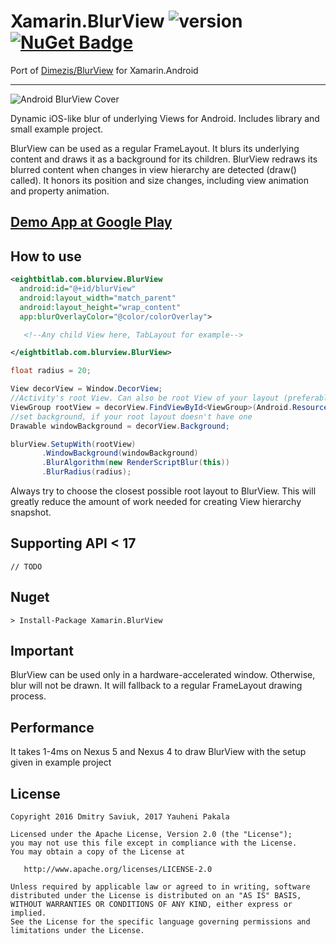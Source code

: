 # Xamarin.BlurView ![version](http://img.shields.io/badge/original-v1.3.4-brightgreen.svg?style=flat) [![NuGet Badge](https://buildstats.info/nuget/Xamarin.BlurView)](https://www.nuget.org/packages/Xamarin.BlurView/)

Port of [Dimezis/BlurView](https://github.com/Dimezis/BlurView) for Xamarin.Android

---

![Android BlurView Cover](https://github.com/Dimezis/BlurView/blob/master/BlurScreenshot.png)

Dynamic iOS-like blur of underlying Views for Android. 
Includes library and small example project.

BlurView can be used as a regular FrameLayout. It blurs its underlying content and draws it as a background for its children.
BlurView redraws its blurred content when changes in view hierarchy are detected (draw() called). 
It honors its position and size changes, including view animation and property animation.

## [Demo App at Google Play](https://play.google.com/store/apps/details?id=com.eightbitlab.blurview_sample)

## How to use
```XML
<eightbitlab.com.blurview.BlurView
  android:id="@+id/blurView"
  android:layout_width="match_parent"
  android:layout_height="wrap_content"
  app:blurOverlayColor="@color/colorOverlay">

   <!--Any child View here, TabLayout for example-->

</eightbitlab.com.blurview.BlurView>
```

```csharp
float radius = 20;

View decorView = Window.DecorView;
//Activity's root View. Can also be root View of your layout (preferably)
ViewGroup rootView = decorView.FindViewById<ViewGroup>(Android.Resource.Id.content);
//set background, if your root layout doesn't have one
Drawable windowBackground = decorView.Background;

blurView.SetupWith(rootView)
       .WindowBackground(windowBackground)
       .BlurAlgorithm(new RenderScriptBlur(this))
       .BlurRadius(radius);
```

Always try to choose the closest possible root layout to BlurView. This will greatly reduce the amount of work needed for creating View hierarchy snapshot.

## Supporting API < 17

```
// TODO
```


## Nuget

```
> Install-Package Xamarin.BlurView
```

## Important
BlurView can be used only in a hardware-accelerated window.
Otherwise, blur will not be drawn. It will fallback to a regular FrameLayout drawing process.

## Performance
It takes 1-4ms on Nexus 5 and Nexus 4 to draw BlurView with the setup given in example project

License
-------

    Copyright 2016 Dmitry Saviuk, 2017 Yauheni Pakala

    Licensed under the Apache License, Version 2.0 (the "License");
    you may not use this file except in compliance with the License.
    You may obtain a copy of the License at

       http://www.apache.org/licenses/LICENSE-2.0

    Unless required by applicable law or agreed to in writing, software
    distributed under the License is distributed on an "AS IS" BASIS,
    WITHOUT WARRANTIES OR CONDITIONS OF ANY KIND, either express or implied.
    See the License for the specific language governing permissions and
    limitations under the License.

